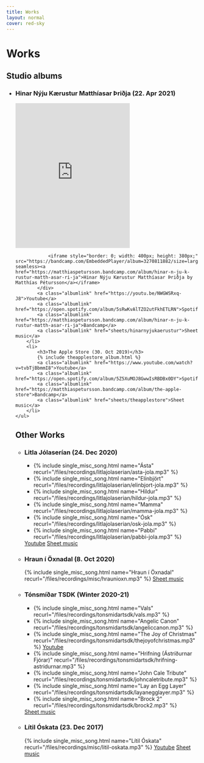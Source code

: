 ```yaml
---
title: Works
layout: normal
cover: red-sky
---
```


<h1>Works</h1>
<div class="allworks">

<div class="albums">
	<h2>Studio albums</h2>
	<ul>
		<li>
			<h3>Hinar Nýju Kærustur Matthíasar Þriðja (22. Apr 2021)</h3>
			<div class="vinylout hnkalbum">
				<iframe src="https://open.spotify.com/embed/album/5sRwKvAlTZO2utFkhETLRN" width="300" height="380" frameborder="0" allowtransparency="true" allow="encrypted-media"></iframe>

				<iframe style="border: 0; width: 400px; height: 380px;" src="https://bandcamp.com/EmbeddedPlayer/album=3270811882/size=large/bgcol=ffffff/linkcol=0687f5/artwork=small/transparent=true/" seamless><a href="https://matthiaspetursson.bandcamp.com/album/hinar-n-ju-k-rustur-matth-asar-ri-ja">Hinar Nýju Kærustur Matthíasar Þriðja by Matthías Pétursson</a></iframe>
			</div>
			<a class="albumlink" href="https://youtu.be/NWGWSRxq-J8">Youtube</a>
			<a class="albumlink" href="https://open.spotify.com/album/5sRwKvAlTZO2utFkhETLRN">Spotify</a>
			<a class="albumlink" href="https://matthiaspetursson.bandcamp.com/album/hinar-n-ju-k-rustur-matth-asar-ri-ja">Bandcamp</a>
			<a class="albumlink" href="sheets/hinarnyjukaerustur">Sheet music</a>
		</li>
		<li>
			<h3>The Apple Store (30. Oct 2019)</h3>
			{% include theapplestore_album.html %}
			<a class="albumlink" href="https://www.youtube.com/watch?v=tvbTjBbmmI8">Youtube</a>
			<a class="albumlink" href="https://open.spotify.com/album/5Z5XuMOJ8GwwIsRBDBx0DY">Spotify</a>
			<a class="albumlink" href="https://matthiaspetursson.bandcamp.com/album/the-apple-store">Bandcamp</a>
			<a class="albumlink" href="sheets/theapplestore">Sheet music</a>
		</li>
	</ul>
</div>

<div class="misc">
	<h2>Other Works</h2>
	<ul class="misclist">
		<li>
			<h3>Litla Jólaserían (24. Dec 2020)</h3>
			<ul class="miscalbum">
				<li>{% include single_misc_song.html 
						name="Ásta" 
						recurl="/files/recordings/litlajolaserian/asta-jola.mp3"
					%}</li>
				<li>{% include single_misc_song.html 
						name="Elínbjört" 
						recurl="/files/recordings/litlajolaserian/elinbjort-jola.mp3"
					%}</li>
				<li>{% include single_misc_song.html 
						name="Hildur" 
						recurl="/files/recordings/litlajolaserian/hildur-jola.mp3"
					%}</li>
				<li>{% include single_misc_song.html 
						name="Mamma" 
						recurl="/files/recordings/litlajolaserian/mamma-jola.mp3"
					%}</li>
				<li>{% include single_misc_song.html 
						name="Ósk" 
						recurl="/files/recordings/litlajolaserian/osk-jola.mp3"
					%}</li>
				<li>{% include single_misc_song.html 
						name="Pabbi" 
						recurl="/files/recordings/litlajolaserian/pabbi-jola.mp3"
					%}</li>
			</ul>
			<a class="albumlink" href="https://www.youtube.com/watch?v=18EFC-M1pWA&list=PLQ7zN7BEt16Q0rZHiFWTmqjdKNqVgAYam">Youtube</a>
			<a class="albumlink" href="sheets/litlajolaserian">Sheet music</a>
		</li>
		<li class="singlemisclistitem">
			<h3>Hraun í Öxnadal (8. Oct 2020)</h3>
			{% include single_misc_song.html 
				name="Hraun í Öxnadal" 
				recurl="/files/recordings/misc/hraunioxn.mp3"
			%}
			<a class="albumlink" href="files/sheetmusic/misc/hraunioxn.pdf">Sheet music</a>
		</li>
		<li>
			<h3>Tónsmíðar TSDK (Winter 2020-21)</h3>
			<ul class="miscalbum">
				<li class="centersmallname">{% include single_misc_song.html 
						name="Vals" 
						recurl="/files/recordings/tonsmidartsdk/vals.mp3"
					%}</li>
				<li>{% include single_misc_song.html 
						name="Angelic Canon" 
						recurl="/files/recordings/tonsmidartsdk/angeliccanon.mp3"
					%}</li>
				<li>{% include single_misc_song.html 
						name="The Joy of Christmas" 
						recurl="/files/recordings/tonsmidartsdk/thejoyofchristmas.mp3"
					%}
					<a class="albumlink" href="https://www.youtube.com/watch?v=Wgy9IoFDxTQ">Youtube</a>
					</li>
				<li>{% include single_misc_song.html 
						name="Hrifning (Ástríðurnar Fjórar)" 
						recurl="/files/recordings/tonsmidartsdk/hrifning-astridurnar.mp3"
					%}</li>
				<li>{% include single_misc_song.html 
						name="John Cale Tribute" 
						recurl="/files/recordings/tonsmidartsdk/johncaletribute.mp3"
					%}</li>
				<li>{% include single_misc_song.html 
						name="Lay an Egg Layer" 
						recurl="/files/recordings/tonsmidartsdk/layanegglayer.mp3"
					%}</li>
				<li class="centersmallname">{% include single_misc_song.html 
						name="Brock 2" 
						recurl="/files/recordings/tonsmidartsdk/brock2.mp3"
					%}</li>
			</ul>
			<a class="albumlink" href="sheets/tonsmidartsdk">Sheet music</a>
		</li>
		<li class="singlemisclistitem">
			<h3>Lítil Óskata (23. Dec 2017)</h3>
			{% include single_misc_song.html 
				name="Lítil Óskata" 
				recurl="/files/recordings/misc/litil-oskata.mp3"
			%}
			<a class="albumlink" href="https://www.youtube.com/watch?v=ZDFHr3ubVUE">Youtube</a>
			<a class="albumlink" href="files/sheetmusic/misc/litil-oskata.pdf">Sheet music</a>
		</li>
	</ul>
</div>

</div>
